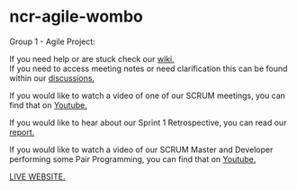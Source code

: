 # ncr-agile-wombo
Group 1 - Agile Project:

If you need help or are stuck check our [wiki.](https://github.com/Nintails-TF/ncr-agile-wombo/wiki)\
If you need to access meeting notes or need clarification this can be found within our [discussions.](https://github.com/Nintails-TF/ncr-agile-wombo/discussions)

If you would like to watch a video of one of our SCRUM meetings, you can find that on [Youtube.](https://youtu.be/9ucadUgjk4Y) 

If you would like to hear about our Sprint 1 Retrospective, you can read our [report.](https://docs.google.com/document/d/1PDGBKwH6cZZkzxBdTgRbcjNO39DjQBxy66QGICI0M1s/edit?usp=sharing)

If you would like to watch a video of our SCRUM Master and Developer performing some Pair Programming, you can find that on [Youtube.](https://youtu.be/2bHYX_1bPXc)

[LIVE WEBSITE.](https://backend-dot-wombo-412213.nw.r.appspot.com/map.html)
